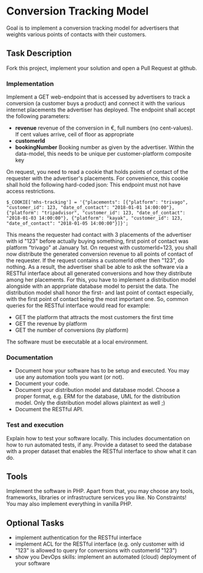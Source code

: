 # Conversion Tracking Model

Goal is to implement a conversion tracking model for advertisers that weights various points of contacts with their customers.

## Task Description

Fork this project, implement your solution and open a Pull Request at github.

### Implementation

Implement a GET web-endpoint that is accessed by advertisers to track a conversion (a customer buys a product) and connect it with the various internet placements the advertiser has deployed. 
The endpoint shall accept the following parameters:

 - **revenue** revenue of the conversion in €, full numbers (no cent-values). If cent values arrive, ceil of floor as appropriate
 - **customerId**
 - **bookingNumber** Booking number as given by the advertiser. Within the data-model, this needs to be unique per customer-platform composite key
 
On request, you need to read a cookie that holds points of contact of the requester with the advertiser's placements. For convenience, this cookie shall hold the following hard-coded json:
This endpoint must not have access restrictions.
```
$_COOKIE['mhs-tracking'] = '{"placements": [{"platform": "trivago", "customer_id": 123, "date_of_contact": "2018-01-01 14:00:00"}, {"platform": "tripadvisor", "customer_id": 123, "date_of_contact": "2018-01-03 14:00:00"}, {"platform": "kayak", "customer_id": 123, "date_of_contact": "2018-01-05 14:00:00"}]}';
```

This means the requester had contact with 3 placements of the advertiser with id "123" before actually buying something, first point of contact was platform "trivago" at January 1st.
On request with customerId=123, you shall now distribute the generated conversion revenue to all points of contact of the requester. If the request contains a customerId other then "123", do nothing.
As a result, the advertiser shall be able to ask the software via a RESTful interface about all generated conversions and how they distribute among her placements.
For this, you have to implement a distribution model alongside with an apprpriate database model to persist the data.
The distribution model shall honor the first- and last point of contact especially, with the first point of contact being the most important one.
So, common queries for the RESTful interface would read for example:
 - GET the platform that attracts the most customers the first time
 - GET the revenue by platform
 - GET the number of conversions (by platform)

The software must be executable at a local environment.

### Documentation

 - Document how your software has to be setup and executed. You may use any automation tools you want (or not).
 - Document your code.
 - Document your distribution model and database model. Choose a proper format, e.g. ERM for the database, UML for the distribution model. Only the distribution model allows plaintext as well ;)
 - Document the RESTful API.

### Test and execution

Explain how to test your software locally. This includes documentation on how to run automated tests, if any.
Provide a dataset to seed the database with a proper dataset that enables the RESTful interface to show what it can do.

## Tools

Implement the software in PHP. Apart from that, you may choose any tools, frameworks, libraries or infrastructure services you like. No Constraints! You may also implement everything in vanilla PHP.

## Optional Tasks

 - implement authentication for the RESTful interface
 - implement ACL for the RESTful  interface (e.g. only customer with id "123" is allowed to query for conversions with customerId "123")
 - show you DevOps skills: implement an automated (cloud) deployment of your software  
